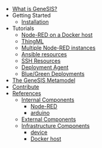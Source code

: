 -   [What is GeneSIS?](./README.md)
-   Getting Started
    -   [Installation](./install.md)
-   Tutorials
    -   [Node-RED on a Docker host](./tutorial/1.nodered_localhost/)
    -   [ThingML](./tutorial/2.thingml_localhost/)
    -   [Multiple Node-RED instances](./tutorial/3.two_nodered/)
    -   [Ansible resources](./tutorial/4.Ansible_resources/)
    -   [SSH Resources](./tutorial/5.SSH_resources/)
    -   [Deployment Agent](./tutorial/6.Deployment_Agent/)
	-   [Blue/Green Deployments](./tutorial/7.blue_green_deployments/)
-   [The GeneSIS Metamodel](./metamodel.md)
-   [Contribute](./CONTRIBUTING.md)
-   [References](./references/internal_component.md)
    -   [Internal Components](./references/internal_component.md)
        - [Node-RED](./references/Node-RED.md)
        - [arduino](./references/arduino.md)
    -   [External Components](./references/external_component.md)
    -   [Infrastructure Components](./references/infrastructure_component.md)
        - [device](./references/device.md)
        - [Docker host](./references/docker_host.md)

